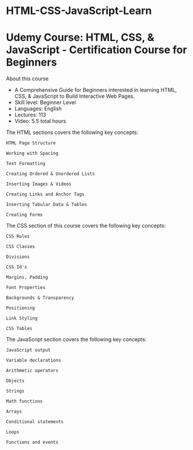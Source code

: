 # HTML-CSS-JavaScript-Learn

# Udemy Course: HTML, CSS, & JavaScript - Certification Course for Beginners
About this course
* A Comprehensive Guide for Beginners interested in learning HTML, CSS, & JavaScript to Build Interactive Web Pages.
* Skill level: Beginner Level
* Languages: English
* Lectures: 113
* Video: 5.5 total hours

The HTML sections covers the following key concepts:

    HTML Page Structure

    Working with Spacing

    Text Formatting

    Creating Ordered & Unordered Lists

    Inserting Images & Videos

    Creating Links and Anchor Tags

    Inserting Tabular Data & Tables

    Creating Forms
  The CSS section of this course covers the following key concepts:

    CSS Rules

    CSS Classes

    Divisions

    CSS Id's

    Margins, Padding

    Font Properties

    Backgrounds & Transparency

    Positioning

    Link Styling

    CSS Tables
   The JavaScript section covers the following key concepts:

    JavaScript output

    Variable declarations

    Arithmetic operators

    Objects

    Strings

    Math functions

    Arrays

    Conditional statements

    Loops

    Functions and events

